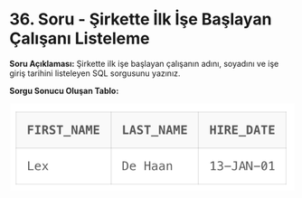 # 36. Soru - Şirkette İlk İşe Başlayan Çalışanı Listeleme

**Soru Açıklaması:**
Şirkette ilk işe başlayan çalışanın adını, soyadını ve işe giriş tarihini listeleyen SQL sorgusunu yazınız.

**Sorgu Sonucu Oluşan Tablo:**

![alt text](/Ekran-Çıktıları/Ekran-Resmi_36.png)
